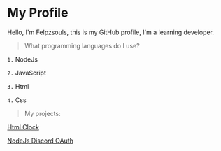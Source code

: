 # My Profile

Hello, I'm Felpzsouls, this is my GitHub profile, I'm a learning developer.

> What programming languages ​​do I use?

`1.` NodeJs

`2.` JavaScript

`3.` Html

`4.` Css

> My projects:

[Html Clock](https://github.com/Felpzsoul/Clock)

[NodeJs Discord OAuth](https://github.com/Felpzsoul/Discord-OAuth)
